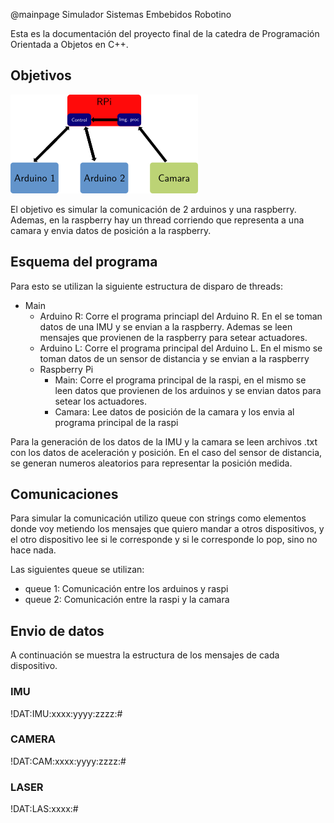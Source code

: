 @mainpage Simulador Sistemas Embebidos Robotino

  
Esta es la documentación del proyecto final de la catedra de Programación Orientada a Objetos en C++.

## Objetivos
![Caption text](../img/Finalc++.png)

El objetivo es simular la comunicación de 2 arduinos y una raspberry. 
Ademas, en la raspberry hay un thread corriendo que representa a una camara
y envia datos de posición a la raspberry.

## Esquema del programa

Para esto se utilizan la siguiente estructura de disparo de threads:
- Main
	- Arduino R: Corre el programa princiapl del Arduino R. 
En el se toman datos de una IMU y se envian a la raspberry. Ademas se leen mensajes que provienen 
de la raspberry para setear actuadores.
	- Arduino L: Corre el programa principal del Arduino L. 
En el mismo se toman datos de un sensor de distancia y se envian a la raspberry
	- Raspberry Pi
		- Main: Corre el programa principal de la raspi, en el mismo se leen datos que
provienen de los arduinos y se envian datos para setear los actuadores.
		- Camara: Lee datos de posición de la camara y los envia al programa principal de la raspi
	
Para la generación de los datos de la IMU y la camara se leen archivos .txt con los datos de aceleración y posición.
En el caso del sensor de distancia, se generan numeros aleatorios para representar la posición medida.

## Comunicaciones

Para simular la comunicación utilizo queue con strings como elementos donde
 voy metiendo los mensajes que quiero mandar a otros dispositivos, y el otro 
dispositivo lee si le corresponde y si le corresponde lo pop, sino no hace nada.

Las siguientes queue se utilizan:
- queue 1: Comunicación entre los arduinos y raspi
- queue 2: Comunicación entre la raspi y la camara

## Envio de datos
A continuación se muestra la estructura de los mensajes de cada dispositivo.
### IMU

!DAT:IMU:xxxx:yyyy:zzzz:#

### CAMERA

!DAT:CAM:xxxx:yyyy:zzzz:#

### LASER

!DAT:LAS:xxxx:#
